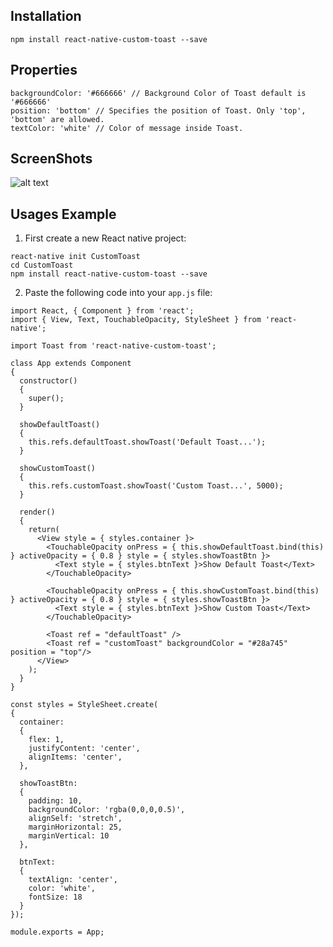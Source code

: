 ## Installation

```
npm install react-native-custom-toast --save
```

## Properties

```
backgroundColor: '#666666' // Background Color of Toast default is '#666666'
position: 'bottom' // Specifies the position of Toast. Only 'top', 'bottom' are allowed.
textColor: 'white' // Color of message inside Toast.
```

## ScreenShots

![alt text](https://4.bp.blogspot.com/-4WIQ5P4ztOY/WdnqTRbpxHI/AAAAAAAAAQo/KmnmUiXPwyoMjFCALW0n06VhgNHARqnVwCLcBGAs/s640/custom-toast.gif)

## Usages Example

1. First create a new React native project:

```
react-native init CustomToast
cd CustomToast
npm install react-native-custom-toast --save
```

2. Paste the following code into your ```app.js``` file:

```
import React, { Component } from 'react';
import { View, Text, TouchableOpacity, StyleSheet } from 'react-native';

import Toast from 'react-native-custom-toast';

class App extends Component
{
  constructor()
  {
    super();
  }

  showDefaultToast()
  {
    this.refs.defaultToast.showToast('Default Toast...');
  }

  showCustomToast()
  {
    this.refs.customToast.showToast('Custom Toast...', 5000);
  }

  render()
  {
    return(
      <View style = { styles.container }>
        <TouchableOpacity onPress = { this.showDefaultToast.bind(this) } activeOpacity = { 0.8 } style = { styles.showToastBtn }>
          <Text style = { styles.btnText }>Show Default Toast</Text>
        </TouchableOpacity>

        <TouchableOpacity onPress = { this.showCustomToast.bind(this) } activeOpacity = { 0.8 } style = { styles.showToastBtn }>
          <Text style = { styles.btnText }>Show Custom Toast</Text>
        </TouchableOpacity>

        <Toast ref = "defaultToast" />
        <Toast ref = "customToast" backgroundColor = "#28a745" position = "top"/>
      </View>
    );
  }
}

const styles = StyleSheet.create(
{
  container:
  {
    flex: 1,
    justifyContent: 'center',
    alignItems: 'center',
  },

  showToastBtn:
  {
    padding: 10,
    backgroundColor: 'rgba(0,0,0,0.5)',
    alignSelf: 'stretch',
    marginHorizontal: 25,
    marginVertical: 10
  },

  btnText:
  {
    textAlign: 'center',
    color: 'white',
    fontSize: 18
  }
});

module.exports = App;
```